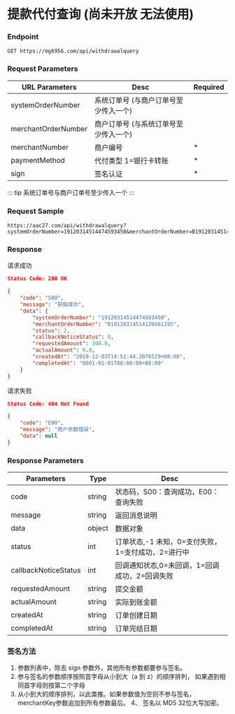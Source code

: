 # 提款代付查询 (尚未开放 无法使用)

### Endpoint

```
GET https://mg6956.com/api/withdrawalquery
```

### Request Parameters

| URL Parameters        |Desc                                     |Required |
| --------------------- | --------------------------              |-------  |
| systemOrderNumber     | 系统订单号 (与商户订单号至少传入一个)      |         |
| merchantOrderNumber   | 商户订单号 (与系统订单号至少传入一个)      |         |
| merchantNumber        | 商户编号                                 | *       |
| paymentMethod         | 代付类型    1=银行卡转账                  | *       |
| sign                  | 签名认证                                 | *       |

::: tip 
系统订单号与商户订单号至少传入一个
:::

### Request Sample

```
https://aac27.com/api/withdrawalquery?systemOrderNumber=19120314514474593458&merchantOrderNumber=B19120314514126661195&merchantNumber=10001&paymentMethod=1&sign=3A4B004088274603B592C8F9A82008AD
```

### Response

请求成功
```json
Status Code: 200 OK

{
    "code": "S00",
    "message": "获取成功",
    "data": {
        "systemOrderNumber": "19120314514474593458",
        "merchantOrderNumber": "B19120314514126661195",
        "status": 2,
        "callbackNoticeStatus": 0,
        "requestedAmount": 300.0,
        "actualAmount": 0.0,
        "createdAt": "2019-12-03T14:51:44.2076529+08:00",
        "completedAt": "0001-01-01T08:00:00+08:00"
    }
}
```


请求失败

```json
Status Code: 404 Not Found

{
    "code": "E00",
    "message": "商户参数错误",
    "data": null
}
```

### Response Parameters

| Parameters            | Type                                    | Desc                                                 |
| --------------------- | --------------------------              | -----------------------------------                  |
| code                  | string                                  | 状态码，S00：查询成功，E00：查询失败                    |
| message               | string                                  | 返回消息说明                                          |
| data                  | object                                  | 数据对象                                              |
| status                | int                                     | 订单状态,-1 未知，0=支付失败，1=支付成功，2=进行中       |
| callbackNoticeStatus  | int                                     | 回调通知状态,0=未回调，1=回调成功，2=回调失败            |
| requestedAmount       | string                                  | 提交金额                                              |
| actualAmount          | string                                  | 实际到账金额                                          |
| createdAt             | string                                  | 订单创建日期                                          |
| completedAt           | string                                  | 订单完结日期                                          |

### 签名方法

1. 参数列表中，除去 sign 参数外，其他所有参数都要参与签名。 
2. 参与签名的参数顺序按照首字母从小到大（a 到 z）的顺序排列， 如果遇到相同首字母则按第二个字母
3. 从小到大的顺序排列，以此类推。如果参数值为空则不参与签名，merchantKey参数追加到所有参数最后。 4、 签名以 MD5 32位大写加密。